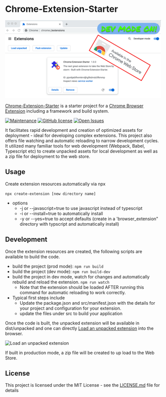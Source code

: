 # Chrome-Extension-Starter

![Social Preview](https://raw.githubusercontent.com/albertpatterson/chrome-extension-starter/master/docs/social_preview2.png)

[Chrome-Extension-Starter](https://github.com/albertpatterson/chrome-extension-starter) is a starter project for a [Chrome Browser Extension](https://developer.chrome.com/docs/extensions/) including a framework and build system.

[![Maintenance](https://img.shields.io/maintenance/yes/2022)](https://github.com/albertpatterson/chrome-extension-starter/graphs/commit-activity) [![GitHub license](https://img.shields.io/github/license/albertpatterson/chrome-extension-starter)](https://github.com/albertpatterson/chrome-extension-starter/blob/master/LICENSE) [![Open Issues](https://img.shields.io/github/issues/albertpatterson/chrome-extension-starter)](https://github.com/albertpatterson/chrome-extension-starter/issues)

It facilitates rapid development and creation of optimized assets for deployment - ideal for developing complex extensions. This project also offers file watching and automatic reloading to narrow development cycles. It utilized many familiar tools for web development (Webpack, Babel, Typescript etc) to create unpacked assets for local development as well as a zip file for deployment to the web store.

## Usage

Create extension resources automatically via npx

`npx create-extension [new directory name]`

- options
  - -j or --javascript=true to use javascript instead of typescript
  - -i or --install=true to automatically install
  - -y or --yes=true to accept defaults (create in a 'browser_extension" directory with typscript and automatically install)

## Development

Once the extension resources are created, the following scripts are available to build the code.

- build the project (prod mode): `npm run build`
- build the project (dev mode): `npm run build-dev`
- build the project in dev mode, watch for changes and automatically rebuild and reload the extension. `npm run watch`
  - Note that the extension should be loaded AFTER running this command for automatic reloading to work correctly.
- Typical first steps include
  - Update the package.json and src/manifest.json with the details for your project and configuration for your extension.
  - update the files under src to build your application

Once the code is built, the unpacked extension will be available in dist/unpacked and one can directly [Load an unpacked extension](https://developer.chrome.com/docs/extensions/mv3/getstarted/#unpacked) into the browser.

![Load an unpacked extension](https://wd.imgix.net/image/BhuKGJaIeLNPW9ehns59NfwqKxF2/vOu7iPbaapkALed96rzN.png?auto=format&w=571)

If built in production mode, a zip file will be created to up load to the Web Store.

## License

This project is licensed under the MIT License - see the [LICENSE.md](LICENSE) file for details
